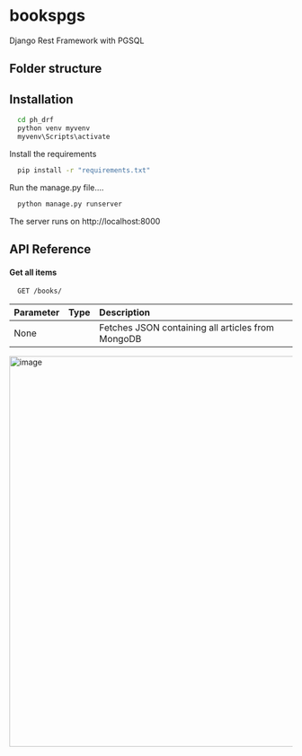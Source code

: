 # bookspgs
Django Rest Framework with PGSQL

## Folder structure


## Installation

```bash
  cd ph_drf
  python venv myvenv
  myvenv\Scripts\activate
```

Install the requirements
```bash
  pip install -r "requirements.txt"
```

Run the manage.py file....

```bash
  python manage.py runserver
```
The server runs on http://localhost:8000

## API Reference

#### Get all items

```http
  GET /books/
```

| Parameter | Type     | Description                |
| :-------- | :------- | :------------------------- |
| None |  | Fetches JSON containing all articles from MongoDB |
<img width="1212" height="696" alt="image" src="https://github.com/user-attachments/assets/ea5013cd-e418-46df-a450-87ad9a834c5e" />
